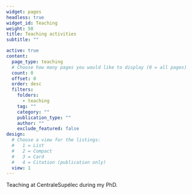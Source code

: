 ```yaml
---
widget: pages
headless: true
widget_id: Teaching
weight: 50
title: Teaching activities
subtitle: ""

active: true
content:
  page_type: teaching
  # Choose how many pages you would like to display (0 = all pages)
  count: 0
  offset: 0
  order: desc
  filters:
    folders:
      - teaching
    tag: ""
    category: ""
    publication_type: ""
    author: ""
    exclude_featured: false
design:
  # Choose a view for the listings:
  #   1 = List
  #   2 = Compact
  #   3 = Card
  #   4 = Citation (publication only)
  view: 1
---
```


Teaching at CentraleSupélec during my PhD.
